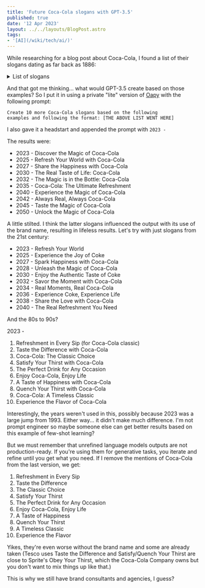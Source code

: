 ```yaml
---
title: 'Future Coca-Cola slogans with GPT-3.5'
published: true
date: '12 Apr 2023'
layout: ../../layouts/BlogPost.astro
tags:
- '[AI](/wiki/tech/ai/)'
---
```


While researching for a blog post about Coca-Cola, I found a list of their slogans dating as far back as 1886:

<details>
	<summary>List of slogans</summary>
	<ul>
<li>1886 - Drink Coca-Cola</li>
<li>1904 - Delicious and Refreshing</li>
<li>1905 - Coca-Cola Revives and Sustains</li>
<li>1906 - The Great National Temperance Beverage</li>
<li>1917 - Three Million a Day</li>
<li>1922 - Thirst Knows No Season</li>
<li>1923 - Enjoy Thirst</li>
<li>1924 - Refresh Yourself</li>
<li>1925 - Six Million a Day</li>
<li>1926 - It Had to Be Good to Get Where It Is</li>
<li>1927 - Pure as Sunlight</li>
<li>1927 - Around the Corner from Everywhere</li>
<li>1929 - The Pause that Refreshes </li>
<li>1932 - Ice Cold Sunshine</li>
<li>1938 - The Best Friend Thirst Ever Had</li>
<li>1939 - Thirst Asks Nothing More</li>
<li>1939 - Whoever You Are, Whatever You Do, Wherever You May Be, When You Think of Refreshment Think of Ice Cold Coca-Cola</li>
<li>1942 - The Only Thing Like Coca-Cola is Coca-Cola Itself</li>
<li>1948 - Where There's Coke There's Hospitality</li>
<li>1949 - Along the Highway to Anywhere</li>
<li>1952 - What You Want is a Coke</li>
<li>1956 - Coca-Cola... Makes Good Things Taste Better</li>
<li>1957 - Sign of Good Taste</li>
<li>1958 - The Cold, Crisp Taste of Coke</li>
<li>1959 - Be Really Refreshed</li>
<li>1963 - Things Go Better with Coke</li>
<li>1969 - It's the Real Thing </li>
<li>1971 - I'd Like to Buy the World a Coke (part of the "It's the Real Thing" campaign)</li>
<li>1975 - Look Up America</li>
<li>1976 - Coke Adds Life </li>
<li>1979 - Have a Coke and a Smile</li>
<li>1982 - Coke Is It! </li>
<li>1985 - We've Got a Taste for You (for both Coca-Cola & Coca-Cola classic)</li>
<li>1985 - America's Real Choice (for both Coca-Cola & Coca-Cola classic)</li>
<li>1986 - Red, White & You (for Coca-Cola classic)</li>
<li>1986 - Catch the Wave (for Coca-Cola)</li>
<li>1987 - When Coca-Cola is a Part of Your Life, You Can't Beat the Feeling</li>
<li>1988 - You Can't Beat the Feeling </li>
<li>1989 - Official Soft Drink of Summer</li>
<li>1990 - You Can't Beat the Real Thing</li>
<li>1993 - Always Coca-Cola</li>
<li>2000 - Coca-Cola. Enjoy</li>
<li>2001 - Life Tastes Good</li>
<li>2003 - Coca-Cola ... Real</li>
<li>2005 - Make It Real</li>
<li>2006 - The Coke Side of Life</li>
<li>2009 - Open Happiness</li>
<li>2016 - Taste the Feeling</li>
<li>2021 - Real Magic</li>
</ul>
</details>


And that got me thinking... what would GPT-3.5 create based on those examples? So I put it in using a private "lite" version of [Oapy](/post/morsels/morsel-9/) with the following prompt:

<code>Create 10 more Coca-Cola slogans based on the following examples and following the format: [THE ABOVE LIST WENT HERE]</code>

I also gave it a headstart and appended the prompt with <code>2023 - </code>

The results were:

* 2023 - Discover the Magic of Coca-Cola
* 2025 - Refresh Your World with Coca-Cola
* 2027 - Share the Happiness with Coca-Cola
* 2030 - The Real Taste of Life: Coca-Cola
* 2032 - The Magic is in the Bottle: Coca-Cola
* 2035 - Coca-Cola: The Ultimate Refreshment
* 2040 - Experience the Magic of Coca-Cola
* 2042 - Always Real, Always Coca-Cola
* 2045 - Taste the Magic of Coca-Cola
* 2050 - Unlock the Magic of Coca-Cola

A little stilted. I think the latter slogans influenced the output with its use of the brand name, resulting in lifeless results. Let's try with just slogans from the 21st century:

* 2023 - Refresh Your World
* 2025 - Experience the Joy of Coke
* 2027 - Spark Happiness with Coca-Cola
* 2028 - Unleash the Magic of Coca-Cola
* 2030 - Enjoy the Authentic Taste of Coke
* 2032 - Savor the Moment with Coca-Cola
* 2034 - Real Moments, Real Coca-Cola
* 2036 - Experience Coke, Experience Life
* 2038 - Share the Love with Coca-Cola
* 2040 - The Real Refreshment You Need

And the 80s to 90s?

2023 -

1. Refreshment in Every Sip (for Coca-Cola classic)
2. Taste the Difference with Coca-Cola
3. Coca-Cola: The Classic Choice
4. Satisfy Your Thirst with Coca-Cola
5. The Perfect Drink for Any Occasion
6. Enjoy Coca-Cola, Enjoy Life
7. A Taste of Happiness with Coca-Cola
8. Quench Your Thirst with Coca-Cola
9. Coca-Cola: A Timeless Classic
10. Experience the Flavor of Coca-Cola

Interestingly, the years weren't used in this, possibly because 2023 was a large jump from 1993. Either way... it didn't make much difference. I'm not prompt engineer so maybe someone else can get better results based on this example of few-shot learning?

But we must remember that unrefined language models outputs are not production-ready. If you're using them for generative tasks, you iterate and refine until you get what you need. If I remove the mentions of Coca-Cola from the last version, we get:

1. Refreshment in Every Sip
2. Taste the Difference
3. The Classic Choice
4. Satisfy Your Thirst
5. The Perfect Drink for Any Occasion
6. Enjoy Coca-Cola, Enjoy Life
7. A Taste of Happiness
8. Quench Your Thirst
9. A Timeless Classic
10. Experience the Flavor

Yikes, they're even worse without the brand name and some are already taken (Tesco uses Taste the Difference and Satisfy/Quench Your Thirst are close to Sprite's Obey Your Thirst, which the Coca-Cola Company owns but you don't want to mix things up like that.)

This is why we still have brand consultants and agencies, I guess?